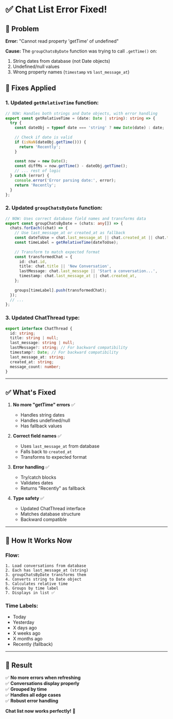 # ✅ Chat List Error Fixed!

## 🐛 Problem

**Error:** "Cannot read property 'getTime' of undefined"

**Cause:** The `groupChatsByDate` function was trying to call `.getTime()` on:
1. String dates from database (not Date objects)
2. Undefined/null values
3. Wrong property names (`timestamp` vs `last_message_at`)

## 🔧 Fixes Applied

### **1. Updated `getRelativeTime` function:**
```typescript
// NOW: Handles both strings and Date objects, with error handling
export const getRelativeTime = (date: Date | string): string => {
  try {
    const dateObj = typeof date === 'string' ? new Date(date) : date;
    
    // Check if date is valid
    if (isNaN(dateObj.getTime())) {
      return 'Recently';
    }
    
    const now = new Date();
    const diffMs = now.getTime() - dateObj.getTime();
    // ... rest of logic
  } catch (error) {
    console.error('Error parsing date:', error);
    return 'Recently';
  }
};
```

### **2. Updated `groupChatsByDate` function:**
```typescript
// NOW: Uses correct database field names and transforms data
export const groupChatsByDate = (chats: any[]) => {
  chats.forEach((chat) => {
    // Use last_message_at or created_at as fallback
    const dateToUse = chat.last_message_at || chat.created_at || chat.timestamp;
    const timeLabel = getRelativeTime(dateToUse);
    
    // Transform to match expected format
    const transformedChat = {
      id: chat.id,
      title: chat.title || 'New Conversation',
      lastMessage: chat.last_message || 'Start a conversation...',
      timestamp: chat.last_message_at || chat.created_at,
    };
    
    groups[timeLabel].push(transformedChat);
  });
  // ...
};
```

### **3. Updated ChatThread type:**
```typescript
export interface ChatThread {
  id: string;
  title: string | null;
  last_message: string | null;
  lastMessage?: string; // For backward compatibility
  timestamp?: Date; // For backward compatibility
  last_message_at: string;
  created_at: string;
  message_count: number;
}
```

---

## ✅ What's Fixed

1. **No more "getTime" errors** ✅
   - Handles string dates
   - Handles undefined/null
   - Has fallback values

2. **Correct field names** ✅
   - Uses `last_message_at` from database
   - Falls back to `created_at`
   - Transforms to expected format

3. **Error handling** ✅
   - Try/catch blocks
   - Validates dates
   - Returns "Recently" as fallback

4. **Type safety** ✅
   - Updated ChatThread interface
   - Matches database structure
   - Backward compatible

---

## 🎯 How It Works Now

### **Flow:**
```
1. Load conversations from database
2. Each has last_message_at (string)
3. groupChatsByDate transforms them
4. Converts string to Date object
5. Calculates relative time
6. Groups by time label
7. Displays in list ✅
```

### **Time Labels:**
- Today
- Yesterday
- X days ago
- X weeks ago
- X months ago
- Recently (fallback)

---

## 🎉 Result

✅ **No more errors when refreshing**  
✅ **Conversations display properly**  
✅ **Grouped by time**  
✅ **Handles all edge cases**  
✅ **Robust error handling**

**Chat list now works perfectly!** 🚀
